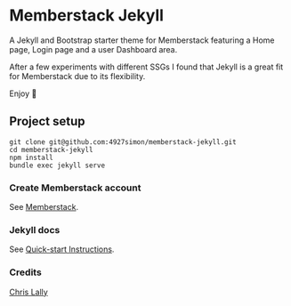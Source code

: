 # Memberstack Jekyll

A Jekyll and Bootstrap starter theme for Memberstack featuring a Home page, Login page and a user Dashboard area.

After a few experiments with different SSGs I found that Jekyll is a great fit for Memberstack due to its flexibility.

Enjoy 🙂


## Project setup
```
git clone git@github.com:4927simon/memberstack-jekyll.git
cd memberstack-jekyll
npm install
bundle exec jekyll serve
```

### Create Memberstack account
See [Memberstack](https://www.memberstack.com/).

### Jekyll docs
See [Quick-start Instructions](https://jekyllrb.com/).

### Credits

[Chris Lally](https://lottiefiles.com/28007-nocode-rocket-boarding-clone-comp-2020)
